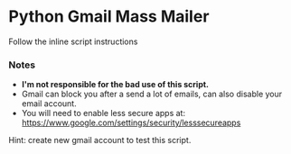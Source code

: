 # Python Gmail Mass Mailer
Follow the inline script instructions

### Notes
- **I'm not responsible for the bad use of this script.**
- Gmail can block you after a send a lot of emails, can also disable your email account.
- You will need to enable less secure apps at: https://www.google.com/settings/security/lesssecureapps

Hint: create new gmail account to test this script.
